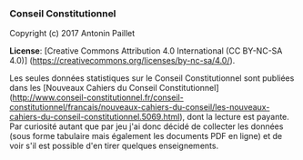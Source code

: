 ### Conseil Constitutionnel
Copyright (c) 2017 Antonin Paillet

**License**: [Creative Commons Attribution 4.0 International (CC BY-NC-SA 4.0)]
(https://creativecommons.org/licenses/by-nc-sa/4.0/).  

Les seules données statistiques sur le Conseil Constitutionnel sont publiées dans les [Nouveaux Cahiers du Conseil Constitutionnel] 
(http://www.conseil-constitutionnel.fr/conseil-constitutionnel/francais/nouveaux-cahiers-du-conseil/les-nouveaux-cahiers-du-conseil-constitutionnel.5069.html),
dont la lecture est payante. Par curiosité autant que par jeu j'ai donc décidé de collecter les données (sous forme tabulaire mais également les documents PDF en ligne) et de voir s'il est possible d'en tirer quelques enseignements. 




